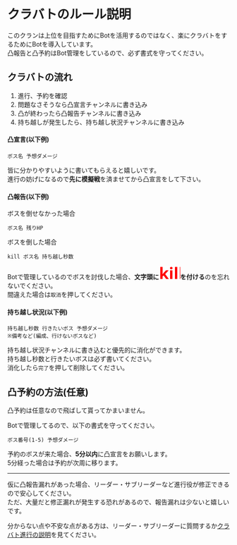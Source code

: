 # クラバトのルール説明
このクランは上位を目指すためにBotを活用するのではなく、楽にクラバトをするためにBotを導入しています。  
凸報告と凸予約はBot管理をしているので、必ず書式を守ってください。  


## クラバトの流れ
1. 進行、予約を確認
2. 問題なさそうなら凸宣言チャンネルに書き込み
3. 凸が終わったら凸報告チャンネルに書き込み
4. 持ち越しが発生したら、持ち越し状況チャンネルに書き込み


#### 凸宣言(以下例)
```
ボス名 予想ダメージ
```
皆に分かりやすいように書いてもらえると嬉しいです。  
進行の妨げになるので**先に模擬戦**を済ませてから凸宣言をして下さい。  


#### 凸報告(以下例)
ボスを倒せなかった場合  
```
ボス名 残りHP
```
ボスを倒した場合  
```
kill ボス名 持ち越し秒数
```

Botで管理しているのでボスを討伐した場合、**文字頭に<img src="../assets/kill.svg" alt="kill"/>を付ける**のを忘れないでください。  
間違えた場合は`取消`を押してください。  


#### 持ち越し状況(以下例)
```
持ち越し秒数 行きたいボス 予想ダメージ
※備考など(編成、行けないボスなど)
```

持ち越し状況チャンネルに書き込むと優先的に消化ができます。  
持ち越し秒数と行きたいボスは必ず書いてください。  
消化したら`完了`を押して削除してください。  


## 凸予約の方法(任意)
凸予約は任意なので飛ばして貰ってかまいません。  

Botで管理してるので、以下の書式を守ってください。  
```
ボス番号(1-5) 予想ダメージ
```
予約のボスが来た場合、**5分以内**に凸宣言をお願いします。  
5分経った場合は予約が次周に移ります。  

---

仮に凸報告漏れがあった場合、リーダー・サブリーダーなど進行役が修正できるので安心してください。  
ただ、大量だと修正漏れが発生する恐れがあるので、報告漏れは少ないと嬉しいです。  

分からない点や不安な点がある方は、リーダー・サブリーダーに質問するか[クラバト進行の説明](./docs/progress.md)を見てください。  
